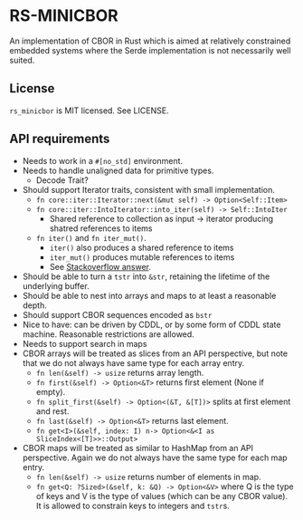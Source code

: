 # RS-MINICBOR

An implementation of CBOR in Rust which is aimed at relatively constrained embedded
systems where the Serde implementation is not necessarily well suited.

## License

`rs_minicbor` is MIT licensed. See LICENSE.

## API requirements

- Needs to work in a `#[no_std]` environment.
- Needs to handle unaligned data for primitive types.
    - Decode Trait?
- Should support Iterator traits, consistent with small implementation.
  - `fn core::iter::Iterator::next(&mut self) -> Option<Self::Item>`
  - `fn core::iter::IntoIterator::into_iter(self) -> Self::IntoIter`
    - Shared reference to collection as input -> iterator producing shatred references to items
  - `fn iter()` and `fn iter_mut()`.
    - `iter()` also produces a shared reference to items
    - `iter_mut()` produces mutable references to items
    - See [Stackoverflow answer](https://stackoverflow.com/questions/34733811/what-is-the-difference-between-iter-and-into-iter/34745885#34745885).
- Should be able to turn a `tstr` into `&str`, retaining the lifetime of the
  underlying buffer.
- Should be able to nest into arrays and maps to at least a reasonable depth.
- Should support CBOR sequences encoded as `bstr`
- Nice to have: can be driven by CDDL, or by some form of CDDL state machine.
  Reasonable restrictions are allowed.
- Needs to support search in maps
- CBOR arrays will be treated as slices from an API perspective, but note that we
  do not always have same type for each array entry.
  - `fn len(&self) -> usize` returns array length.
  - `fn first(&self) -> Option<&T>` returns first element (None if empty).
  - `fn split_first(&self) -> Option<(&T, &[T])>` splits at first element and rest.
  - `fn last(&self) -> Option<&T>` returns last element.
  - `fn get<I>(&self, index: I) n-> Option<&<I as SliceIndex<[T]>>::Output>`
- CBOR maps will be treated as similar to HashMap from an API perspective. Again
  we do not always have the same type for each map entry.
  - `fn len(&self) -> usize` returns number of elements in map.
  - `fn get<Q: ?Sized>(&self, k: &Q) -> Option<&V>` where Q is the type of keys and
    V is the type of values (which can be any CBOR value). It is allowed to constrain
    keys to integers and `tstr`s.

